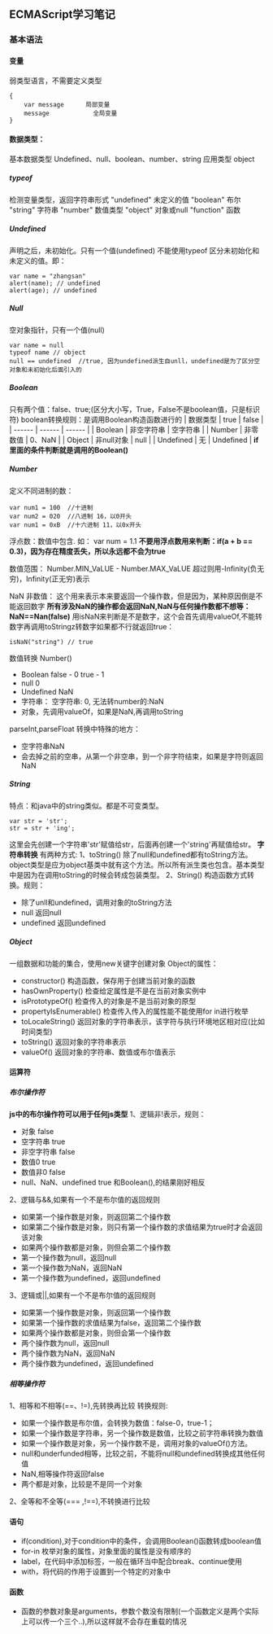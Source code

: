 ## ECMAScript学习笔记
### 基本语法
#### 变量
弱类型语言，不需要定义类型
```
{
    var message      局部变量
    message            全局变量
}
```
#### 数据类型：
 基本数据类型 Undefined、null、boolean、number、string
 应用类型  object
##### typeof  
检测变量类型，返回字符串形式
"undefined"  未定义的值
"boolean"  布尔
"string"  字符串
"number"  数值类型
"object"  对象或null
"function"  函数
##### Undefined
声明之后，未初始化。只有一个值(undefined)
不能使用typeof 区分未初始化和未定义的值。即：
```
var name = "zhangsan"
alert(name); // undefined
alert(age); // undefined
```
##### Null
空对象指针，只有一个值(null)
```
var name = null
typeof name // object
null == undefined  //true, 因为undefined派生自unll，undefined是为了区分空对象和未初始化后面引入的
```
##### Boolean
只有两个值：false、true;(区分大小写，True，False不是boolean值，只是标识符)
boolean转换规则：是调用Boolean构造函数进行的
| 数据类型 | true | false |
| ------ | ------ | ------ |
| Boolean | 非空字符串 | 空字符串 |
| Number | 非零数值 | 0、NaN |
| Object | 非null对象 | null |
| Undefined | 无 | Undefined |
**if里面的条件判断就是调用的Boolean()**

##### Number
定义不同进制的数：
```
var num1 = 100  //十进制
var num2 = 020  //八进制 16，以0开头
var num1 = 0xB  //十六进制 11，以0x开头
```
浮点数：数值中包含.
如： var num = 1.1
**不要用浮点数用来判断：if(a + b == 0.3)，因为存在精度丢失，所以永远都不会为true**

数值范围：
Number.MIN_VaLUE - Number.MAX_VaLUE
超过则用-Infinity(负无穷)，Infinity(正无穷)表示

NaN  非数值：
这个用来表示本来要返回一个操作数，但是因为，某种原因倒是不能返回数字
**所有涉及NaN的操作都会返回NaN,NaN与任何操作数都不想等：NaN==Nan(false)**
用isNaN来判断是不是数字，这个会首先调用valueOf,不能转数字再调用toStringz转数字如果都不行就返回true： 
```
isNaN("string") // true
```
数值转换
Number()
-  Boolean  false - 0 true - 1
-  null 0
-  Undefined  NaN
-  字符串： 空字符串: 0, 无法转number的:NaN
-  对象，先调用valueOf，如果是NaN,再调用toString

parseInt,parseFloat 转换中特殊的地方：

- 空字符串NaN
- 会去掉之前的空串，从第一个非空串，到一个非字符结束，如果是字符则返回NaN 

##### String
特点：和java中的string类似。都是不可变类型。
```
var str = 'str';
str = str + 'ing';
```
这里会先创建一个字符串'str'赋值给str，后面再创建一个'string'再赋值给str。
**字符串转换**
有两种方式: 
1、toString()
除了null和undefined都有toString方法。object类型是应为object基类中就有这个方法。所以所有派生类也包含。基本类型中是因为在调用toString的时候会转成包装类型。
2、String()
构造函数方式转换。规则：

- 除了unll和undefined，调用对象的toString方法 
- null  返回null
- undefined 返回undefined

##### Object
一组数据和功能的集合，使用new关键字创建对象
Object的属性：

- constructor() 构造函数，保存用于创建当前对象的函数
- hasOwnProperty()  检查给定属性是不是在当前对象实例中
- isPrototypeOf()   检查传入的对象是不是当前对象的原型
- propertyIsEnumerable()  检查传入传入的属性能不能使用for in进行枚举
- toLocaleString()  返回对象的字符串表示，该字符与执行环境地区相对应(比如时间类型)
- toString() 返回对象的字符串表示
- valueOf()  返回对象的字符串、数值或布尔值表示

#### 运算符
##### 布尔操作符
**js中的布尔操作符可以用于任何js类型**
1、逻辑非!表示，规则：

- 对象      false
- 空字符串  true
- 非空字符串 false
- 数值0  true
- 数值非0 false
- null、NaN、undefined true
和Boolean(),的结果刚好相反

2、逻辑与&&,如果有一个不是布尔值的返回规则

- 如果第一个操作数是对象，则返回第二个操作数
- 如果第二个操作数是对象，则只有第一个操作数的求值结果为true时才会返回该对象
- 如果两个操作数都是对象，则但会第二个操作数
- 第一个操作数为null，返回null
- 第一个操作数为NaN，返回NaN
- 第一个操作数为undefined，返回undefined

3、逻辑或||,如果有一个不是布尔值的返回规则

- 如果第一个操作数是对象，则返回第一个操作数
- 如果第一个操作数的求值结果为false，返回第二个操作数
- 如果两个操作数都是对象，则但会第一个操作数
- 两个操作数为null，返回null
- 两个操作数为NaN，返回NaN
- 两个操作数为undefined，返回undefined

##### 相等操作符
1、相等和不相等(==、!=),先转换再比较
转换规则:

- 如果一个操作数是布尔值，会转换为数值：false-0，true-1；
- 如果一个操作数是字符串，另一个操作数是数值，比较之前字符串转换为数值
- 如果一个操作数是对象，另一个操作数不是，调用对象的valueOf()方法。
- null和underfunded相等，比较之前，不能将null和undefined转换成其他任何值
- NaN,相等操作符返回false
- 两个都是对象，比较是不是同一个对象

2、全等和不全等(=== ,!==),不转换进行比较

#### 语句

- if(condition),对于condition中的条件，会调用Boolean()函数转成boolean值
- for-in 枚举对象的属性，对象里面的属性是没有顺序的
- label，在代码中添加标签，一般在循环当中配合break、continue使用
- with，将代码的作用于设置到一个特定的对象中

#### 函数
- 函数的参数对象是arguments，参数个数没有限制(一个函数定义是两个实际上可以传一个三个..),所以这样就不会存在重载的情况